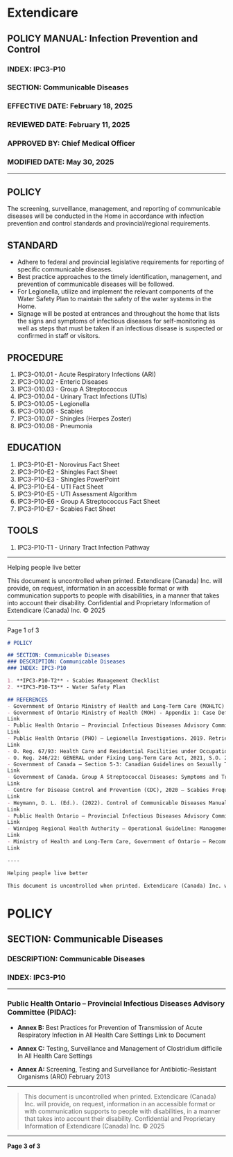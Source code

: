 # Extendicare

## POLICY MANUAL: Infection Prevention and Control
### INDEX: IPC3-P10
### SECTION: Communicable Diseases
### EFFECTIVE DATE: February 18, 2025
### REVIEWED DATE: February 11, 2025
### APPROVED BY: Chief Medical Officer
### MODIFIED DATE: May 30, 2025

----

## POLICY
The screening, surveillance, management, and reporting of communicable diseases will be conducted in the Home in accordance with infection prevention and control standards and provincial/regional requirements.

## STANDARD
- Adhere to federal and provincial legislative requirements for reporting of specific communicable diseases.
- Best practice approaches to the timely identification, management, and prevention of communicable diseases will be followed.
- For Legionella, utilize and implement the relevant components of the Water Safety Plan to maintain the safety of the water systems in the Home.
- Signage will be posted at entrances and throughout the home that lists the signs and symptoms of infectious diseases for self-monitoring as well as steps that must be taken if an infectious disease is suspected or confirmed in staff or visitors.

## PROCEDURE
1. IPC3-O10.01 - Acute Respiratory Infections (ARI)
2. IPC3-O10.02 - Enteric Diseases
3. IPC3-O10.03 - Group A Streptococcus
4. IPC3-O10.04 - Urinary Tract Infections (UTIs)
5. IPC3-O10.05 - Legionella
6. IPC3-O10.06 - Scabies
7. IPC3-O10.07 - Shingles (Herpes Zoster)
8. IPC3-O10.08 - Pneumonia

## EDUCATION
1. IPC3-P10-E1 - Norovirus Fact Sheet
2. IPC3-P10-E2 - Shingles Fact Sheet
3. IPC3-P10-E3 - Shingles PowerPoint
4. IPC3-P10-E4 - UTI Fact Sheet
5. IPC3-P10-E5 - UTI Assessment Algorithm
6. IPC3-P10-E6 - Group A Streptococcus Fact Sheet
7. IPC3-P10-E7 - Scabies Fact Sheet

## TOOLS
1. IPC3-P10-T1 - Urinary Tract Infection Pathway

----

Helping people live better

This document is uncontrolled when printed. Extendicare (Canada) Inc. will provide, on request, information in an accessible format or with communication supports to people with disabilities, in a manner that takes into account their disability. Confidential and Proprietary Information of Extendicare (Canada) Inc. © 2025

----

Page 1 of 3

```markdown
# POLICY

## SECTION: Communicable Diseases
### DESCRIPTION: Communicable Diseases
### INDEX: IPC3-P10

1. **IPC3-P10-T2** - Scabies Management Checklist
2. **IPC3-P10-T3** - Water Safety Plan

## REFERENCES
- Government of Ontario Ministry of Health and Long-Term Care (MOHLTC) – Environmental Investigation of Legionella in Health Care Institutional Settings. 2016.
- Government of Ontario Ministry of Health (MOH) - Appendix 1: Case Definitions and Disease; Specific Information Disease: Legionellosis. 2022.
Link
- Public Health Ontario – Provincial Infectious Diseases Advisory Committee (PIDAC) 2014: Recommendations on Public health Management of Invasive Group A Strep (iGAS) Disease
Link
- Public Health Ontario (PHO) – Legionella Investigations. 2019. Retrieved from:
Link
- O. Reg. 67/93: Health Care and Residential Facilities under Occupational Health and Safety Act, R.S.O. 1990, c. O.1
- O. Reg. 246/22: GENERAL under Fixing Long-Term Care Act, 2021, S.O. 2021, c. 39, Sched. 1
- Government of Canada – Section 5-3: Canadian Guidelines on Sexually Transmitted Infections – Management and treatment of specific infections – Ectoparasitic infestations
Link
- Government of Canada. Group A Streptococcal Diseases: Symptoms and Treatment. Retrieved from
Link
- Centre for Disease Control and Prevention (CDC), 2020 – Scabies Frequently Asked Questions
Link
- Heymann, D. L. (Ed.). (2022). Control of Communicable Diseases Manual 21st Edition: An Official Report of the American Public Health Association. Washington, DC: APHA Press.
Link
- Public Health Ontario – Provincial Infectious Diseases Advisory Committee (PIDAC): Routine Practices and Additional Precautions in All Healthcare Settings, 3rd edition, November 2012
Link
- Winnipeg Regional Health Authority – Operational Guideline: Management of Scabies in Long Term Care Facilities, 2019
Link
- Ministry of Health and Long-Term Care, Government of Ontario – Recommendations for the Control of Respiratory Infection Outbreaks in Long-Term Care, November 2018
Link

----

Helping people live better

This document is uncontrolled when printed. Extendicare (Canada) Inc. will provide, on request, information in an accessible format or with communication supports to people with disabilities, in a manner that takes into account their disability. Confidential and Proprietary Information of Extendicare (Canada) Inc. © 2025
```

# POLICY

## SECTION: Communicable Diseases
### DESCRIPTION: Communicable Diseases
### INDEX: IPC3-P10

----

### Public Health Ontario – Provincial Infectious Diseases Advisory Committee (PIDAC):

- **Annex B:** Best Practices for Prevention of Transmission of Acute Respiratory Infection in All Health Care Settings
Link to Document

- **Annex C:** Testing, Surveillance and Management of Clostridium difficile In All Health Care Settings

- **Annex A:** Screening, Testing and Surveillance for Antibiotic-Resistant Organisms (ARO) February 2013

----

> This document is uncontrolled when printed.
> Extendicare (Canada) Inc. will provide, on request, information in an accessible format or with communication supports to people with disabilities, in a manner that takes into account their disability. Confidential and Proprietary Information of Extendicare (Canada) Inc. © 2025

----

**Page 3 of 3**